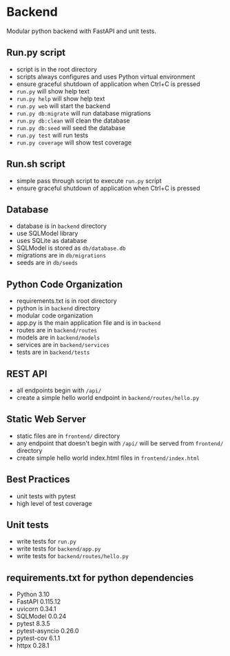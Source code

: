 # Backend
Modular python backend with FastAPI and unit tests.

## Run.py script

- script is in the root directory
- scripts always configures and uses Python virtual environment
- ensure graceful shutdown of application when Ctrl+C is pressed
- `run.py` will show help text
- `run.py help` will show help text
- `run.py web` will start the backend
- `run.py db:migrate` will run database migrations
- `run.py db:clean` will clean the database
- `run.py db:seed` will seed the database
- `run.py test` will run tests
- `run.py coverage` will show test coverage

## Run.sh script
- simple pass through script to execute `run.py` script
- ensure graceful shutdown of application when Ctrl+C is pressed

## Database
- database is in `backend` directory
- use SQLModel library
- uses SQLite as database
- SQLModel is stored as `db/database.db`
- migrations are in `db/migrations`
- seeds are in `db/seeds`

## Python Code Organization
- requirements.txt is in root directory
- python is in `backend` directory
- modular code organization
- app.py is the main application file and is in `backend`
- routes are in `backend/routes`
- models are in `backend/models`
- services are in `backend/services`
- tests are in `backend/tests`

## REST API
- all endpoints begin with `/api/`
- create a simple hello world endpoint in `backend/routes/hello.py`

## Static Web Server
- static files are in `frontend/` directory
- any endpoint that doesn't begin with `/api/` will be served from `frontend/` directory
- create simple hello world index.html files in `frontend/index.html`

## Best Practices
- unit tests with pytest
- high level of test coverage

## Unit tests
- write tests for `run.py`
- write tests for `backend/app.py`
- write tests for `backend/routes/hello.py`

## requirements.txt for python dependencies
- Python 3.10
- FastAPI 0.115.12
- uvicorn 0.34.1
- SQLModel 0.0.24
- pytest 8.3.5
- pytest-asyncio 0.26.0
- pytest-cov 6.1.1
- httpx 0.28.1